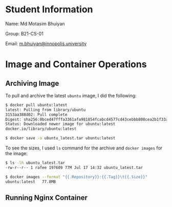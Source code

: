 # Student Information
Name: Md Motasim Bhuiyan

Group: B21-CS-01

Email: m.bhuiyan@innopolis.university

# Image and Container Operations

## Archiving Image
To pull and archive the latest `ubuntu` image, I did the following:
```bash
$ docker pull ubuntu:latest
latest: Pulling from library/ubuntu
3153aa388d02: Pull complete
Digest: sha256:0bced47fffa3361afa981854fcabcd4577cd43cebbb808cea2b1f33a3dd7f508
Status: Downloaded newer image for ubuntu:latest
docker.io/library/ubuntu:latest

$ docker save -o ubuntu_latest.tar ubuntu:latest
```
To see the sizes, I used `ls` command for the archive and `docker images` for the image:
```bash
$ ls -lh ubuntu_latest.tar
-rw-r--r-- 1 rafee 197609 77M Jul 17 14:32 ubuntu_latest.tar

$ docker images --format "{{.Repository}}:{{.Tag}}\t{{.Size}}"
ubuntu:latest   77.8MB
```

## Running Nginx Container